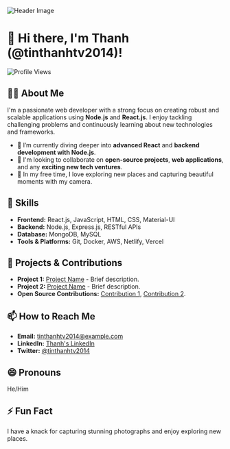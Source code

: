 ![Header Image](https://your-image-url.com/header.jpg)

# 👋 Hi there, I'm Thanh (@tinthanhtv2014)!

![Profile Views](https://komarev.com/ghpvc/?username=tinthanhtv2014&color=blueviolet&style=flat-square)

## 👨‍💻 About Me

I'm a passionate web developer with a strong focus on creating robust and scalable applications using **Node.js** and **React.js**. I enjoy tackling challenging problems and continuously learning about new technologies and frameworks.

- 🌱 I’m currently diving deeper into **advanced React** and **backend development with Node.js**.
- 💞️ I'm looking to collaborate on **open-source projects**, **web applications**, and any **exciting new tech ventures**.
- 📸 In my free time, I love exploring new places and capturing beautiful moments with my camera.

## 🚀 Skills

- **Frontend:** React.js, JavaScript, HTML, CSS, Material-UI
- **Backend:** Node.js, Express.js, RESTful APIs
- **Database:** MongoDB, MySQL
- **Tools & Platforms:** Git, Docker, AWS, Netlify, Vercel

## 🔭 Projects & Contributions

- **Project 1:** [Project Name](https://github.com/tinthanhtv2014/project1) - Brief description.
- **Project 2:** [Project Name](https://github.com/tinthanhtv2014/project2) - Brief description.
- **Open Source Contributions:** [Contribution 1](https://github.com/repo1), [Contribution 2](https://github.com/repo2).

## 📫 How to Reach Me

- **Email:** tinthanhtv2014@example.com
- **LinkedIn:** [Thanh's LinkedIn](https://www.linkedin.com/in/tinthanhtv2014)
- **Twitter:** [@tinthanhtv2014](https://twitter.com/tinthanhtv2014)

## 😄 Pronouns

He/Him

## ⚡ Fun Fact

I have a knack for capturing stunning photographs and enjoy exploring new places.
